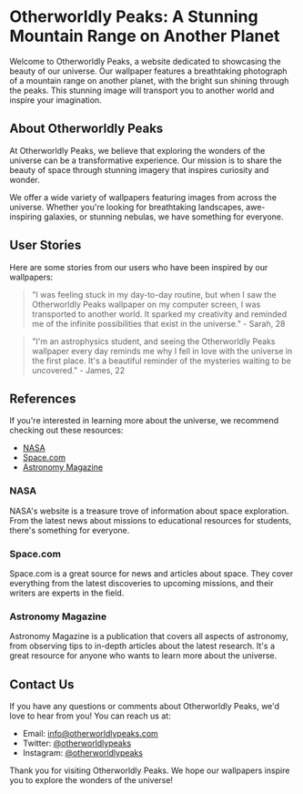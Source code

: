 <!--
Write me content for website with wallpaper which alt text is:

"A photograph of a mountain range on another planet, with the bright sun shining through the peaks."

The name/title of the page should not be 1:1 copy of the alt text but rather a real content of the website which is using this wallpaper.

- Use markdown format 
- Start with the heading
- The content should look like a real website 
- Include real sections like references, contact, user stories, etc. use things relevant to the page purpose.
- Feel free to use structure like headings, bullets, numbering, blockquotes, paragraphs, horizontal lines, etc.
- You can use formatting like bold or _italic_
- You can include UTF-8 emojis
- Links should be only #hash anchors (and you can refer to the document itself)
- Do not include images
-->

<!--font:Montserrat-->

# Otherworldly Peaks: A Stunning Mountain Range on Another Planet

Welcome to Otherworldly Peaks, a website dedicated to showcasing the beauty of our universe. Our wallpaper features a breathtaking photograph of a mountain range on another planet, with the bright sun shining through the peaks. This stunning image will transport you to another world and inspire your imagination.

## About Otherworldly Peaks

At Otherworldly Peaks, we believe that exploring the wonders of the universe can be a transformative experience. Our mission is to share the beauty of space through stunning imagery that inspires curiosity and wonder.

We offer a wide variety of wallpapers featuring images from across the universe. Whether you're looking for breathtaking landscapes, awe-inspiring galaxies, or stunning nebulas, we have something for everyone.

## User Stories

Here are some stories from our users who have been inspired by our wallpapers:

> "I was feeling stuck in my day-to-day routine, but when I saw the Otherworldly Peaks wallpaper on my computer screen, I was transported to another world. It sparked my creativity and reminded me of the infinite possibilities that exist in the universe." - Sarah, 28

> "I'm an astrophysics student, and seeing the Otherworldly Peaks wallpaper every day reminds me why I fell in love with the universe in the first place. It's a beautiful reminder of the mysteries waiting to be uncovered." - James, 22

## References

If you're interested in learning more about the universe, we recommend checking out these resources:

- [NASA](#nasa)
- [Space.com](#spacecom)
- [Astronomy Magazine](#astronomy-magazine)

### NASA

NASA's website is a treasure trove of information about space exploration. From the latest news about missions to educational resources for students, there's something for everyone.

### Space.com

Space.com is a great source for news and articles about space. They cover everything from the latest discoveries to upcoming missions, and their writers are experts in the field.

### Astronomy Magazine

Astronomy Magazine is a publication that covers all aspects of astronomy, from observing tips to in-depth articles about the latest research. It's a great resource for anyone who wants to learn more about the universe.

## Contact Us

If you have any questions or comments about Otherworldly Peaks, we'd love to hear from you! You can reach us at:

- Email: [info@otherworldlypeaks.com](mailto:info@otherworldlypeaks.com)
- Twitter: [@otherworldlypeaks](#twitter)
- Instagram: [@otherworldlypeaks](#instagram)

Thank you for visiting Otherworldly Peaks. We hope our wallpapers inspire you to explore the wonders of the universe!
